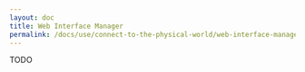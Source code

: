 ```yaml
---
layout: doc
title: Web Interface Manager
permalink: /docs/use/connect-to-the-physical-world/web-interface-manager
---
```


TODO

